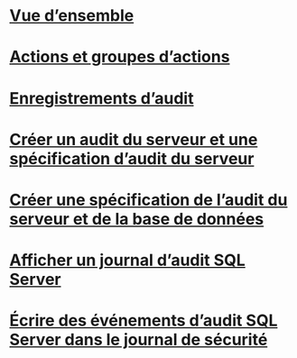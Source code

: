 # [Vue d’ensemble](sql-server-audit-database-engine.md)  
# [Actions et groupes d’actions](sql-server-audit-action-groups-and-actions.md)  
# [Enregistrements d’audit](sql-server-audit-records.md)  
# [Créer un audit du serveur et une spécification d’audit du serveur](create-a-server-audit-and-server-audit-specification.md)  
# [Créer une spécification de l’audit du serveur et de la base de données](create-a-server-audit-and-database-audit-specification.md)  
# [Afficher un journal d’audit SQL Server](view-a-sql-server-audit-log.md)  
# [Écrire des événements d’audit SQL Server dans le journal de sécurité](write-sql-server-audit-events-to-the-security-log.md)  
